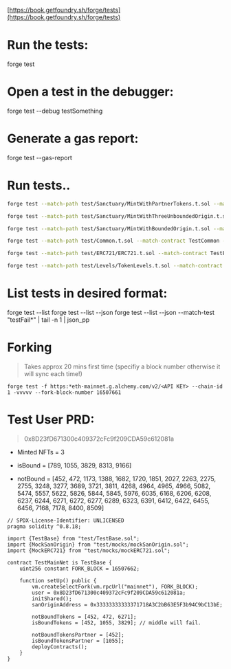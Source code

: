 [https://book.getfoundry.sh/forge/tests](https://book.getfoundry.sh/forge/tests)

# Run the tests:

forge test

# Open a test in the debugger:

forge test --debug testSomething

# Generate a gas report:

forge test --gas-report

# Run tests..

```bash
forge test --match-path test/Sanctuary/MintWithPartnerTokens.t.sol --match-contract TestMintWithPartnerTokens  --match-test "testFailMintNotOwnedOrigin*" -vvvvv

forge test --match-path test/Sanctuary/MintWithThreeUnboundedOrigin.t.sol --match-contract TestMintWithThreeUnboundedOrigin  --match-test "testMintWithMultiSanOrigin*" -vvvvv

forge test --match-path test/Sanctuary/MintWithBoundedOrigin.t.sol --match-contract TestMintWithBoundedOrigin  --match-test "testMintWithSanSoundBoundSingle*" -vvvvv

forge test --match-path test/Common.t.sol --match-contract TestCommon --match-test "testSendNFTToSanctuaryAddress*" -vvvvv

forge test --match-path test/ERC721/ERC721.t.sol --match-contract TestERC721  --match-test "testWalletOfOwner*" -vvvvv

forge test --match-path test/Levels/TokenLevels.t.sol --match-contract TestLevels  --match-test "testUserMaxTokenLevel*" -vvvvv

```

# List tests in desired format:

forge test --list
forge test --list --json
forge test --list --json --match-test "testFail*" | tail -n 1 | json_pp

# Forking 

 > Takes approx 20 mins first time (specifiy a block number otherwise it will sync each time!)

`forge test -f https:*eth-mainnet.g.alchemy.com/v2/<API KEY> --chain-id 1 -vvvvv --fork-block-number 16507661`

# Test User PRD:

> 0x8D23fD671300c409372cFc9f209CDA59c612081a

* Minted NFTs = 3

* isBound = [789, 1055, 3829, 8313, 9166]

* notBound = [452, 472, 1173, 1388, 1682, 1720, 1851, 2027, 2263, 2275, 2755, 3248, 3277, 3689, 3721, 3811, 4268, 4964, 4965, 4966, 5082, 5474, 5557, 5622, 5826, 5844, 5845, 5976, 6035, 6168, 6206, 6208, 6237, 6244, 6271, 6272, 6277, 6289, 6323, 6391, 6412, 6422, 6455, 6456, 7168, 7178, 8400, 8509]


```solidity
// SPDX-License-Identifier: UNLICENSED
pragma solidity ^0.8.18;

import {TestBase} from "test/TestBase.sol";
import {MockSanOrigin} from "test/mocks/mockSanOrigin.sol";
import {MockERC721} from "test/mocks/mockERC721.sol";

contract TestMainNet is TestBase {
    uint256 constant FORK_BLOCK = 16507662;

    function setUp() public {
        vm.createSelectFork(vm.rpcUrl("mainnet"), FORK_BLOCK);
        user = 0x8D23fD671300c409372cFc9f209CDA59c612081a;
        initShared();
        sanOriginAddress = 0x33333333333371718A3C2bB63E5F3b94C9bC13bE;

        notBoundTokens = [452, 472, 6271];
        isBoundTokens = [452, 1055, 3829]; // middle will fail.

        notBoundTokensPartner = [452];
        isBoundTokensPartner = [1055];
        deployContracts();
    }
}

```